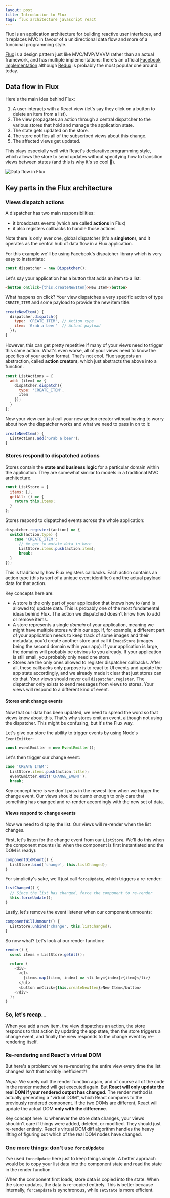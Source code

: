```yaml
---
layout: post
title: Introduction to Flux
tags: flux architecture javascript react
---
```


Flux is an application architecture for building reactive user interfaces, and it replaces MVC in favour of a unidirectional data flow and more of a funcional programming style.

[Flux](http://facebook.github.io/flux/) is a design pattern just like MVC/MVP/MVVM rather than an actual framework, and has multiple implementations: there's an official [Facebook implementation](https://github.com/facebook/flux) although [Redux](https://github.com/reactjs/redux) is probably the most popular one around today.

## Data flow in Flux

Here's the main idea behind Flux:

1. A user interacts with a React view (let's say they click on a button to delete an item from a list).
2. The view propagates an action through a central dispatcher to the various stores that hold and manage the application state.
3. The state gets updated on the store.
4. The store notifies all of the subscribed views about this change.
5. The affected views get updated.

This plays especially well with React's declarative programming style, which allows the store to send updates without specifying how to transition views between states (and this is why it's so cool 🎉).

![Data flow in Flux](http://i.imgur.com/B765Yl0.png)

## Key parts in the Flux architecture

### Views dispatch actions

A dispatcher has two main responsibilities:

* it broadcasts events (which are called **actions** in Flux)
* it also registers callbacks to handle those actions

Note there is only ever one, global dispatcher (it's a **singleton**), and it operates as the central hub of data flow in a Flux application.

For this example we'll be using Facebook's dispatcher library which is very easy to instantiate:

```js
const dispatcher = new Dispatcher();
```

Let's say your application has a button that adds an item to a list:

```html
<button onClick={this.createNewItem}>New Item</button>
```

What happens on click? Your view dispatches a very specific action of type `CREATE_ITEM` and some payload to provide the new item title:

```js
createNewItem() {
  dispatcher.dispatch({
    type: 'CREATE_ITEM', // Action type
    item: 'Grab a beer'  // Actual payload
  });
}
```

However, this can get pretty repetitive if many of your views need to trigger this same action. What's even worse, all of your views need to know the specifics of your action format. That's not cool. Flux suggests an abstraction, called **action creators**, which just abstracts the above into a function.

```js
const ListActions = {
  add: (item) => {
    dispatcher.dispatch({
      type: 'CREATE_ITEM',
      item
    });
  }
};
```

Now your view can just call your new action creator without having to worry about how the dispatcher works and what we need to pass in on to it:

```js
createNewItem() {
  ListActions.add('Grab a beer');
}
```

### Stores respond to dispatched actions

Stores contain the **state and business logic** for a particular domain within the application. They are somewhat similar to models in a traditional MVC architecture.

```js
const ListStore = {
  items: [],
  getAll: () => {
    return this.items;
  }
};
```

Stores respond to dispatched events across the whole application:

```js
dispatcher.register((action) => {
  switch(action.type) {
    case 'CREATE_ITEM':
      // We get to mutate data in here
      ListStore.items.push(action.item);
      break;
  }
}); 
```

This is traditionally how Flux registers callbacks. Each action contains an action type (this is sort of a unique event identifier) and the actual payload data for that action.

Key concepts here are:

* A store is the only part of your application that knows how to (and is allowed to) update data. This is probably one of the most fundamental ideas behind Flux. The action we dispatched doesn't know how to add or remove items.
* A store represents a single *domain* of your application, meaning we might have multiple stores within our app. If, for example, a different part of your application needs to keep track of some images and their metadata, you'd create another store and call it `ImageStore` (images being the second domain within your app). If your application is large, the domains will probably be obvious to you already. If your application is still small, you probably only need one store.
* Stores are the only ones allowed to register dispatcher callbacks. After all, these callbacks only purpose is to react to UI events and update the app state accordingly, and we already made it clear that just stores can do that. Your views should never call `dispatcher.register`. The dispatcher only exists to send messages from views to stores. Your views will respond to a different kind of event.

#### Stores emit change events

Now that our data has been updated, we need to spread the word so that views know about this. That's why stores emit an event, although not using the dispatcher. This might be confusing, but it's the Flux way.

Let's give our store the ability to trigger events by using Node's `EventEmitter`:

```js
const eventEmitter = new EventEmitter();
```

Let's then trigger our change event:

```js
case 'CREATE_ITEM':
  ListStore.items.push(action.title);
  eventEmitter.emit('CHANGE_EVENT');
  break;
```

Key concept here is we don't pass in the newest item when we trigger the change event. Our views should be dumb enough to only care that something has changed and re-render accordingly with the new set of data.

#### Views respond to change events

Now we need to display the list. Our views will re-render when the list changes.

First, let's listen for the change event from our `ListStore`. We'll do this when the component mounts (ie: when the component is first instantiated and the DOM is ready):

```js
componentDidMount() {  
  ListStore.bind('change', this.listChanged);
}
```

For simplicity's sake, we'll just call `forceUpdate`, which triggers a re-render:

```js
listChanged() {  
  // Since the list has changed, force the component to re-render
  this.forceUpdate();
}
```

Lastly, let's remove the event listener when our component unmounts:

```js
componentWillUnmount() {  
  ListStore.unbind('change', this.listChanged);
}
```

So now what? Let's look at our render function:

```js
render() {
  const items = ListStore.getAll();

  return (
    <div>
      <ul>
        {items.map((item, index) => <li key={index}>{item}</li>}
      </ul>
      <button onClick={this.createNewItem}>New Item</button>
    </div>
  );
}
```

### So, let's recap...

When you add a new item, the view dispatches an action, the store responds to that action by updating the app state, then the store triggers a change event, and finally the view responds to the change event by re-rendering itself.

### Re-rendering and React's virtual DOM

But here's a problem: we're re-rendering the entire view every time the list changes! Isn't that horribly inefficient?!

*Nope.* We surely call the render function again, and of course all of the code in the render method will get executed again. But **React will only update the real DOM if your rendered output has changed.** The render method is actually generating a "virtual DOM", which React compares to the previously rendered component. If the two DOMs are different, React will update the actual DOM **only with the difference**.

Key concept here is: whenever the store data changes, your views shouldn't care if things were added, deleted, or modified. They should just re-render entirely. React's virtual DOM diff algorithm handles the heavy lifting of figuring out which of the real DOM nodes have changed.

### One more things: don't use `forceUpdate`

I've used `forceUpdate` here just to keep things simple. A better approach would be to copy your list data into the component state and read the state in the render function.

When the component first loads, store data is copied into the state. When the store updates, the data is re-copied entirely. This is better because internally, `forceUpdate` is synchronous, while `setState` is more efficient.